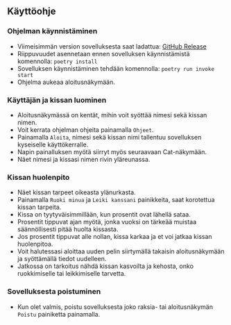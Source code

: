 ## Käyttöohje

### Ohjelman käynnistäminen

- Viimeisimmän version sovelluksesta saat ladattua: [GitHub Release](https://github.com/leinson/ohte-harjoitustyo/releases/tag/viikko6)
- Riippuvuudet asennetaan ennen sovelluksen käynnistämistä komennolla: `poetry install`
- Sovelluksen käynnistäminen tehdään komennolla: `poetry run invoke start`
- Ohjelma aukeaa aloitusnäkymään.

### Käyttäjän ja kissan luominen

- Aloitusnäkymässä on kentät, mihin voit syöttää nimesi sekä kissan nimen.
- Voit kerrata ohjelman ohjeita painamalla `Ohjeet`.
- Painamalla `Aloita`, nimesi sekä kissan nimi tallentuu sovelluksen kyseiselle käyttökerralle. 
- Napin painalluksen myötä siirryt myös seuraavaan Cat-näkymään.
- Näet nimesi ja kissasi nimen rivin yläreunassa.

### Kissan huolenpito

- Näet kissan tarpeet oikeasta ylänurkasta. 
- Painamalla `Ruoki minua` ja `Leiki kanssani` painikkeita, saat korotettua kissan tarpeita.
- Kissa on tyytyväisimmillään, kun prosentit ovat lähellä sataa.
- Prosentit tippuvat ajan myötä, jonka vuoksi on tärkeää muistaa säännöllisesti pitää huolta kissasta.
- Jos prosentit tippuvat alle nollan, kissa karkaa ja et voi jatkaa kissan huolenpitoa. 
- Voit halutessasi aloittaa uuden pelin siirtymällä takaisin aloitusnäkymään ja syöttämällä tiedot uudelleen.
- Jatkossa on tarkoitus nähdä kissan kasvoilta ja kehosta, onko ruokkimiselle tai leikkimiselle tarvetta. 

### Sovelluksesta poistuminen

- Kun olet valmis, poistu sovelluksesta joko raksia- tai aloitusnäkymän `Poistu` painiketta painamalla.
